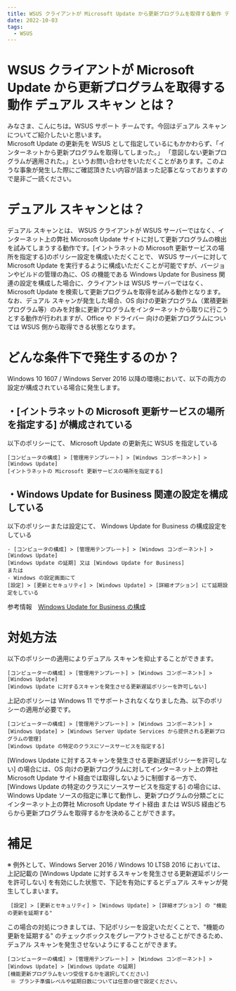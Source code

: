 ```yaml
---
title: WSUS クライアントが Microsoft Update から更新プログラムを取得する動作 デュアル スキャン とは？
date: 2022-10-03
tags:
  - WSUS
---
```


# WSUS クライアントが Microsoft Update から更新プログラムを取得する動作 デュアル スキャン とは？  
みなさま、こんにちは。WSUS サポート チームです。今回はデュアル スキャンについてご紹介したいと思います。  
Microsoft Update の更新先を WSUS として指定しているにもかかわらず、「インターネットから更新プログラムを取得してしまった。」 「意図しない更新プログラムが適用された。」というお問い合わせをいただくことがあります。このような事象が発生した際にご確認頂きたい内容が詰まった記事となっておりますので是非ご一読ください。　　

# デュアル スキャンとは？  
デュアル スキャンとは、 WSUS クライアントが WSUS サーバーではなく、インターネット上の弊社 Microsoft Update サイトに対して更新プログラムの検出を試みてしまうする動作です。[イントラネットの Microsoft 更新サービスの場所を指定する]のポリシー設定を構成いただくことで、  WSUS サーバーに対して Microsoft Update を実行するように構成いただくことが可能ですが、バージョンやビルドの管理の為に、OS の機能である Windows Update for Business 関連の設定を構成した場合に、クライアントは WSUS サーバーではなく、 Microsoft Update を検索して更新プログラムを取得を試みる動作となります。なお、デュアル スキャンが発生した場合、OS 向けの更新プログラム（累積更新プログラム等）のみを対象に更新プログラムをインターネットから取りに行こうとする動作が行われますが、Office や ドライバー 向けの更新プログラムについては WSUS 側から取得できる状態となります。

# どんな条件下で発生するのか？  
Windows 10 1607 / Windows Server 2016 以降の環境において、以下の両方の設定が構成されている場合に発生します。    

## ・[イントラネットの Microsoft 更新サービスの場所を指定する] が構成されている  
以下のポリシーにて、 Microsoft Update の更新先に WSUS を指定している  
```
[コンピュータの構成] > [管理用テンプレート] > [Windows コンポーネント] > [Windows Update]   
[イントラネットの Microsoft 更新サービスの場所を指定する]   
```
## ・Windows Update for Business 関連の設定を構成している  
以下のポリシーまたは設定にて、 Windows Update for Business の構成設定をしている  
 ```
- [コンピュータの構成] > [管理用テンプレート] > [Windows コンポーネント] > [Windows Update]   
[Windows Update の延期] 又は [Windows Update for Business]   
 または  
- Windows の設定画面にて
[設定] > [更新とセキュリティ] > [Windows Update] > [詳細オプション] にて延期設定をしている  
```
参考情報　[Windows Update for Business の構成](https://docs.microsoft.com/ja-jp/windows/deployment/update/waas-configure-wufb)  

# 対処方法   
以下のポリシーの適用によりデュアル スキャンを抑止することができます。  
```
[コンピューターの構成] > [管理用テンプレート] > [Windows コンポーネント] > [Windows Update]   
[Windows Update に対するスキャンを発生させる更新遅延ポリシーを許可しない]   
```
 上記のポリシーは Windows 11 でサポートされなくなりました為、以下のポリシーの適用が必要です。
 ```
 [コンピューターの構成] > [管理用テンプレート] > [Windows コンポーネント] > [Windows Update] > [Windows Server Update Services から提供される更新プログラムの管理] 
[Windows Update の特定のクラスにソースサービスを指定する] 
```  

[Windows Update に対するスキャンを発生させる更新遅延ポリシーを許可しない] の場合には、OS 向けの更新プログラムに対してインターネット上の弊社 Microsoft Update サイト経由では取得しないように制御する一方で、[Windows Update の特定のクラスにソースサービスを指定する] の場合には、Windows Update ソースの指定に準じて動作し、更新プログラムの分類ごとにインターネット上の弊社 Microsoft Update サイト経由 または WSUS 経由どちらから更新プログラムを取得するかを決めることができます。  

# 補足
※ 例外として、Windows Server 2016 / Windows 10 LTSB 2016 においては、上記記載の [Windows Update に対するスキャンを発生させる更新遅延ポリシーを許可しない] を有効にした状態で、下記を有効にするとデュアル スキャンが発生してしまいます。
```
 [設定] > [更新とセキュリティ] > [Windows Update] > [詳細オプション] の "機能の更新を延期する"
```
この場合の対処につきましては、下記ポリシーを設定いただくことで、"機能の更新を延期する" のチェックボックスをグレーアウトさせることができるため、デュアル スキャンを発生させないようにすることができます。
```
[コンピューターの構成] > [管理用テンプレート] > [Windows コンポーネント] > [Windows Update] > [Windows Update の延期]   
[機能更新プログラムをいつ受信するかを選択してください] 
 ※ ブランチ準備レベルや延期日数については任意の値で設定ください。 
 ``` 
 


